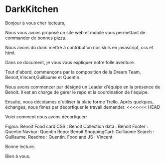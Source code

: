 # DarkKitchen

Bonjour à vous cher lecteurs,

Nous vous avons proposé un site web et mobile vous permettant de commander de bonnes pizza.

Nous avons du donc mettre à contribution nos skils en javascript, css et html.

Dans ce document, je vous vous expliquer notre folle aventure.

Tout d'abord, commençons par la composition de la Dream Team. Benoit,Vincent,Guillaume et Quentin.

Nous avons commencer par désigné un Leader d'équipe en la présence de Benoit. Il est en charge de gérer le repo et la coordination de l'équipe.

Ensuite, nous décidames d'utiliser la plate forme Trello. Après quelques, échanges, nous fimes par décortiquer le travail demander.
<<<<<<< HEAD

Voici comment nous avons décortiquer:

Figma: Benoit
Food card CSS : Benoit
Collection data : Benoit
Footer : Quentin
Navbar: Quentin
Repo: Benoit
ShoppingCart: Guillaume
Search : Guillaume.
Readme : Quentin.
Food and JS : Vincent

 Bonne lecture.

 Bien à vous.
